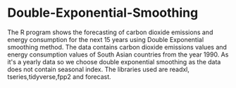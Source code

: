 # Double-Exponential-Smoothing
The R program shows the forecasting of carbon dioxide emissions and energy consumption for the next 15 years using Double Exponential smoothing method. The data contains carbon dioxide emissions values and energy consumption values of South Asian countries from the year 1990. As it's a yearly data so we choose double exponential smoothing as the data does not contain seasonal index. The libraries used are readxl, tseries,tidyverse,fpp2 and forecast. 
